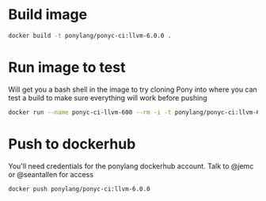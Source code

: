 # Build image

```bash
docker build -t ponylang/ponyc-ci:llvm-6.0.0 .
```

# Run image to test

Will get you a bash shell in the image to try cloning Pony into where you can test a build to make sure everything will work before pushing

```bash
docker run --name ponyc-ci-llvm-600 --rm -i -t ponylang/ponyc-ci:llvm-6.0.1 bash
```

# Push to dockerhub

You'll need credentials for the ponylang dockerhub account. Talk to @jemc or @seantallen for access

```bash
docker push ponylang/ponyc-ci:llvm-6.0.0
```
